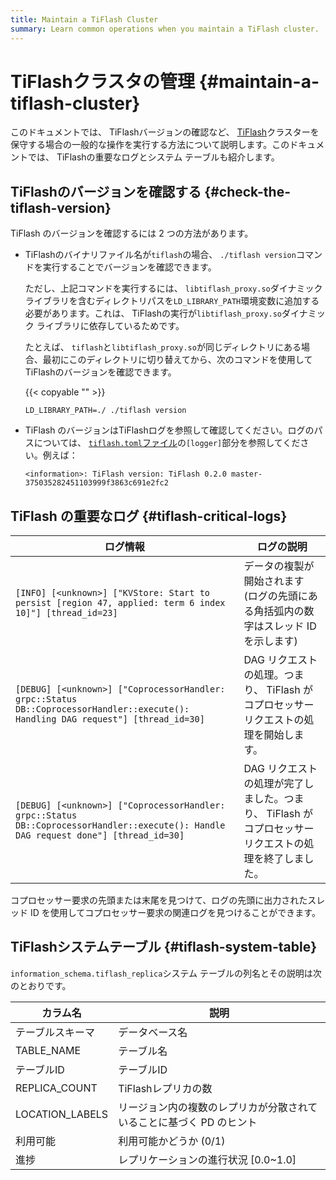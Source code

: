 ```yaml
---
title: Maintain a TiFlash Cluster
summary: Learn common operations when you maintain a TiFlash cluster.
---
```


# TiFlashクラスタの管理 {#maintain-a-tiflash-cluster}

このドキュメントでは、 TiFlashバージョンの確認など、 [<a href="/tiflash/tiflash-overview.md">TiFlash</a>](/tiflash/tiflash-overview.md)クラスターを保守する場合の一般的な操作を実行する方法について説明します。このドキュメントでは、 TiFlashの重要なログとシステム テーブルも紹介します。

## TiFlashのバージョンを確認する {#check-the-tiflash-version}

TiFlash のバージョンを確認するには 2 つの方法があります。

-   TiFlashのバイナリファイル名が`tiflash`の場合、 `./tiflash version`コマンドを実行することでバージョンを確認できます。

    ただし、上記コマンドを実行するには、 `libtiflash_proxy.so`ダイナミックライブラリを含むディレクトリパスを`LD_LIBRARY_PATH`環境変数に追加する必要があります。これは、 TiFlashの実行が`libtiflash_proxy.so`ダイナミック ライブラリに依存しているためです。

    たとえば、 `tiflash`と`libtiflash_proxy.so`が同じディレクトリにある場合、最初にこのディレクトリに切り替えてから、次のコマンドを使用してTiFlashのバージョンを確認できます。

    {{< copyable "" >}}

    ```shell
    LD_LIBRARY_PATH=./ ./tiflash version
    ```

-   TiFlash のバージョンはTiFlashログを参照して確認してください。ログのパスについては、 [<a href="/tiflash/tiflash-configuration.md#configure-the-tiflashtoml-file">`tiflash.toml`ファイル</a>](/tiflash/tiflash-configuration.md#configure-the-tiflashtoml-file)の`[logger]`部分を参照してください。例えば：

    ```
    <information>: TiFlash version: TiFlash 0.2.0 master-375035282451103999f3863c691e2fc2
    ```

## TiFlash の重要なログ {#tiflash-critical-logs}

| ログ情報                                                                                                                                 | ログの説明                                                     |
| ------------------------------------------------------------------------------------------------------------------------------------ | --------------------------------------------------------- |
| `[INFO] [<unknown>] ["KVStore: Start to persist [region 47, applied: term 6 index 10]"] [thread_id=23]`                              | データの複製が開始されます (ログの先頭にある角括弧内の数字はスレッド ID を示します)             |
| `[DEBUG] [<unknown>] ["CoprocessorHandler: grpc::Status DB::CoprocessorHandler::execute(): Handling DAG request"] [thread_id=30]`    | DAG リクエストの処理。つまり、 TiFlash がコプロセッサーリクエストの処理を開始します。         |
| `[DEBUG] [<unknown>] ["CoprocessorHandler: grpc::Status DB::CoprocessorHandler::execute(): Handle DAG request done"] [thread_id=30]` | DAG リクエストの処理が完了しました。つまり、 TiFlash がコプロセッサーリクエストの処理を終了しました。 |

コプロセッサー要求の先頭または末尾を見つけて、ログの先頭に出力されたスレッド ID を使用してコプロセッサー要求の関連ログを見つけることができます。

## TiFlashシステムテーブル {#tiflash-system-table}

`information_schema.tiflash_replica`システム テーブルの列名とその説明は次のとおりです。

| カラム名            | 説明                                   |
| --------------- | ------------------------------------ |
| テーブルスキーマ        | データベース名                              |
| TABLE_NAME      | テーブル名                                |
| テーブルID          | テーブルID                               |
| REPLICA_COUNT   | TiFlashレプリカの数                        |
| LOCATION_LABELS | リージョン内の複数のレプリカが分散されていることに基づく PD のヒント |
| 利用可能            | 利用可能かどうか (0/1)                       |
| 進捗              | レプリケーションの進行状況 [0.0~1.0]              |
